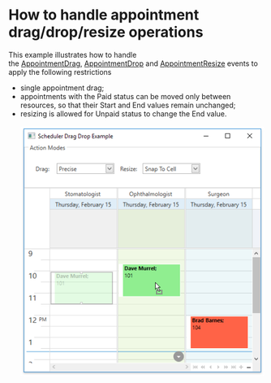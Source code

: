 # How to handle appointment drag/drop/resize operations


This example illustrates how to handle the <a href="http://help.devexpress.com/#WPF/DevExpressXpfSchedulingSchedulerControl_AppointmentDragtopic">AppointmentDrag</a>, <a href="http://help.devexpress.com/#WPF/DevExpressXpfSchedulingSchedulerControl_AppointmentDroptopic">AppointmentDrop</a> and <a href="http://help.devexpress.com/#WPF/DevExpressXpfSchedulingSchedulerControl_AppointmentResizetopic">AppointmentResize</a> events to apply the following restrictions

* single appointment drag;
* appointments with the Paid status can be moved only between resources, so that their Start and End values remain unchanged;
* resizing is allowed for Unpaid status to change the End value.<br><br><img src="https://raw.githubusercontent.com/DevExpress-Examples/how-to-handle-appointment-drag-drop-resize-operations-t605963/17.2.3+/media/6c8e0768-1495-4642-810f-7d88747475d7.png"><br><br>

<br/>


